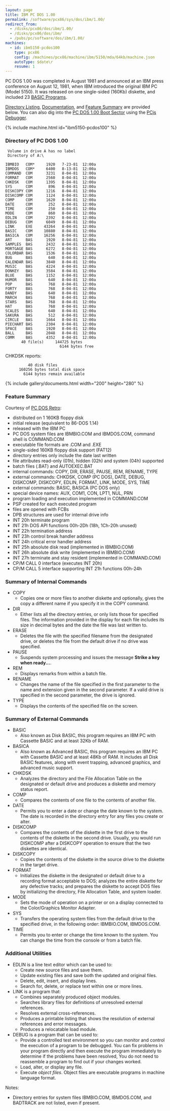 ```yaml
---
layout: page
title: IBM PC DOS 1.00
permalink: /software/pcx86/sys/dos/ibm/1.00/
redirect_from:
  - /disks/pcx86/dos/ibm/1.00/
  - /disks/pcx86/dos/ibm/
  - /pubs/pc/software/dos/ibm/1.00/
machines:
  - id: ibm5150-pcdos100
    type: pcx86
    config: /machines/pcx86/machine/ibm/5150/mda/64kb/machine.json
    autoType: $date\r
    resume: 1
---
```


PC DOS 1.00 was completed in August 1981 and announced at an IBM press conference on August 12, 1981,
when IBM introduced the original IBM PC (Model 5150).  It was released on one single-sided (160Kb) diskette,
and included 23 [BASIC Programs](/software/pcx86/app/ibm/basic/1.00/).

[Directory Listing](#directory-of-pc-dos-100), [Documentation](#documents), and [Feature Summary](#feature-summary)
are provided below.  You can also dig into the [PC DOS 1.00 Boot Sector](debugger/#pc-dos-100-boot-sector)
using the [PCjs Debugger](debugger/).

{% include machine.html id="ibm5150-pcdos100" %}

### Directory of PC DOS 1.00

     Volume in drive A has no label
     Directory of A:\

    IBMBIO   COM*     1920   7-23-81  12:00a
    IBMDOS   COM*     6400   8-13-81  12:00a
    COMMAND  COM      3231   8-04-81  12:00a
    FORMAT   COM      2560   8-04-81  12:00a
    CHKDSK   COM      1395   8-04-81  12:00a
    SYS      COM       896   8-04-81  12:00a
    DISKCOPY COM      1216   8-04-81  12:00a
    DISKCOMP COM      1124   8-04-81  12:00a
    COMP     COM      1620   8-04-81  12:00a
    DATE     COM       252   8-04-81  12:00a
    TIME     COM       250   8-04-81  12:00a
    MODE     COM       860   8-04-81  12:00a
    EDLIN    COM      2392   8-04-81  12:00a
    DEBUG    COM      6049   8-04-81  12:00a
    LINK     EXE     43264   8-04-81  12:00a
    BASIC    COM     10880   8-04-81  12:00a
    BASICA   COM     16256   8-04-81  12:00a
    ART      BAS      1920   8-04-81  12:00a
    SAMPLES  BAS      2432   8-04-81  12:00a
    MORTGAGE BAS      6272   8-04-81  12:00a
    COLORBAR BAS      1536   8-04-81  12:00a
    BUG      BAS       640   8-04-81  12:00a
    CALENDAR BAS      3840   8-04-81  12:00a
    MUSIC    BAS      4224   8-04-81  12:00a
    DONKEY   BAS      3584   8-04-81  12:00a
    BLUE     BAS      1152   8-04-81  12:00a
    HUMOR    BAS       640   8-04-81  12:00a
    POP      BAS       768   8-04-81  12:00a
    FORTY    BAS       768   8-04-81  12:00a
    DANDY    BAS       640   8-04-81  12:00a
    MARCH    BAS       768   8-04-81  12:00a
    STARS    BAS       768   8-04-81  12:00a
    HAT      BAS       768   8-04-81  12:00a
    SCALES   BAS       640   8-04-81  12:00a
    SAKURA   BAS       512   8-04-81  12:00a
    CIRCLE   BAS      1664   8-04-81  12:00a
    PIECHART BAS      2304   8-04-81  12:00a
    SPACE    BAS      1920   8-04-81  12:00a
    BALL     BAS      2048   8-04-81  12:00a
    COMM     BAS      4352   8-04-81  12:00a
           40 file(s)     144725 bytes
                            6144 bytes free

CHKDSK reports:

	          40 disk files
	      160256 bytes total disk space
	        6144 bytes remain available

{% include gallery/documents.html width="200" height="280" %}

### Feature Summary

Courtesy of [PC DOS Retro](https://pcdosretro.github.io/doshist.txt):

  - distributed on 1 160KB floppy disk
  - initial release (equivalent to 86-DOS 1.14)
  - released with the IBM PC
  - PC DOS system files are IBMBIO.COM and IBMDOS.COM, command shell is COMMAND.COM
  - executable file formats are .COM and .EXE
  - single-sided 160KB floppy disk support (FAT12)
  - directory entries only include the date last written
  - file attributes read-only (01h), hidden (02h) and system (04h) supported
  - batch files (.BAT) and AUTOEXEC.BAT
  - internal commands: COPY, DIR, ERASE, PAUSE, REM, RENAME, TYPE
  - external commands: CHKDSK, COMP (PC DOS), DATE, DEBUG, DISKCOMP, DISKCOPY, EDLIN, FORMAT, LINK, MODE, SYS, TIME
  - external commands: BASIC, BASICA (PC DOS only)
  - special device names: AUX, COM1, CON, LPT1, NUL, PRN
  - program loading and execution implemented in COMMAND.COM
  - PSP created for each executed program
  - files are opened with FCBs
  - DPB structures are used for internal drive info
  - INT 20h terminate program
  - INT 21h DOS API functions 00h-2Dh (18h, 1Ch-20h unused)
  - INT 22h termination address
  - INT 23h control break handler address
  - INT 24h critical error handler address
  - INT 25h absolute disk read (implemented in IBMBIO.COM)
  - INT 26h absolute disk write (implemented in IBMBIO.COM)
  - INT 27h terminate and stay resident (implemented in COMMAND.COM)
  - CP/M CALL 0 interface (executes INT 20h)
  - CP/M CALL 5 interface supporting INT 21h functions 00h-24h

### Summary of Internal Commands

  - COPY
      - Copies one or more files to another diskette and optionally, gives the copy a different name if you specify it in the COPY command.
  - DIR
      - Either lists all the directory entries, or only lists those for specified files. The information provided in the display for each file includes its size in decimal bytes and the date the file was last written to.
  - ERASE
      - Deletes the file with the specified filename from the designated drive, or deletes the file from the default drive if no drive was specified.
  - PAUSE
      - Suspends system processing and issues the message **Strike a key when ready...**.
  - REM
      - Displays remarks from within a batch file.
  - RENAME
      - Changes the name of the file specified in the first parameter to the name and extension given in the second parameter. If a valid drive is specified in the second parameter, the drive is ignored.
  - TYPE
      - Displays the contents of the specified file on the screen.

### Summary of External Commands

  - BASIC
      - Also known as Disk BASIC, this program requires an IBM PC with Cassette BASIC and at least 32Kb of RAM.
  - BASICA
      - Also known as Advanced BASIC, this program requires an IBM PC with Cassette BASIC and at least 48Kb of RAM.  It includes all Disk BASIC features, along with event trapping, advanced graphics, and advanced music support.
  - CHKDSK
      - Analyzes the directory and the File Allocation Table on the designated or default drive and produces a diskette and memory status report.
  - COMP
      - Compares the contents of one file to the contents of another file.
  - DATE
      - Permits you to enter a date or change the date known to the system. The date is recorded in the directory entry for any files you create or alter.
  - DISKCOMP
      - Compares the contents of the diskette in the first drive to the contents of the diskette in the second drive. Usually, you would run DISKCOMP after a DISKCOPY operation to ensure that the two diskettes are identical.
  - DISKCOPY
      - Copies the contents of the diskette in the source drive to the diskette in the target drive.
  - FORMAT
      - Initializes the diskette in the designated or default drive to a recording format acceptable to DOS; analyzes the entire diskette for any defective tracks; and prepares the diskette to accept DOS files by initializing the directory, File Allocation Table, and system loader.
  - MODE
      - Sets the mode of operation on a printer or on a display connected to the Color/Graphics Monitor Adapter.
  - SYS
      - Transfers the operating system files from the default drive to the specified drive, in the following order: IBMBIO.COM, IBMDOS.COM.
  - TIME
      - Permits you to enter or change the time known to the system. You can change the time from the console or from a batch file.

### Additional Utilities

  - EDLIN is a line text editor which can be used to:
      - Create new source files and save them.
      - Update existing files and save both the updated and original files.
      - Delete, edit, insert, and display lines.
      - Search for, delete, or replace text within one or more lines.
  - LINK is a program that:
      - Combines separately produced object modules.
      - Searches library files for definitions of unresolved external references.
      - Resolves external cross-references.
      - Produces a printable listing that shows the resolution of external references and error messages.
      - Produces a relocatable load module.
  - DEBUG is a program that can be used to:
      - Provide a controlled test environment so you can monitor and control the execution of a program to be debugged. You can fix problems in your program directly and then execute the program immediately to determine if the problems have been resolved, You do not need to reassemble a program to find out if your changes worked.
      - Load, alter, or display any file.
      - Execute *object files*. Object files are executable programs in machine language format.

Notes:

  - Directory entries for system files IBMBIO.COM, IBMDOS.COM, and BADTRACK are not listed, even if present.

